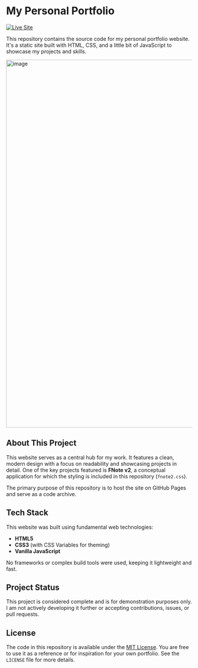 # My Personal Portfolio

[![Live Site](https://img.shields.io/badge/View%20Live-brightgreen?style=for-the-badge)](zqil.net)

This repository contains the source code for my personal portfolio website. It's a static site built with HTML, CSS, and a little bit of JavaScript to showcase my projects and skills.

<img width="1885" height="993" alt="image" src="https://github.com/user-attachments/assets/e2406423-490c-46e9-b143-d5990d7ffa46" />

## About This Project

This website serves as a central hub for my work. It features a clean, modern design with a focus on readability and showcasing projects in detail. One of the key projects featured is **FNote v2**, a conceptual application for which the styling is included in this repository (`fnote2.css`).

The primary purpose of this repository is to host the site on GitHub Pages and serve as a code archive.

## Tech Stack

This website was built using fundamental web technologies:

*   **HTML5**
*   **CSS3** (with CSS Variables for theming)
*   **Vanilla JavaScript**

No frameworks or complex build tools were used, keeping it lightweight and fast.

## Project Status

This project is considered complete and is for demonstration purposes only. I am not actively developing it further or accepting contributions, issues, or pull requests.

## License

The code in this repository is available under the [MIT License](./LICENSE). You are free to use it as a reference or for inspiration for your own portfolio. See the `LICENSE` file for more details.
